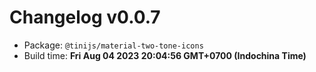# Changelog v0.0.7

- Package: `@tinijs/material-two-tone-icons`
- Build time: **Fri Aug 04 2023 20:04:56 GMT+0700 (Indochina Time)**

